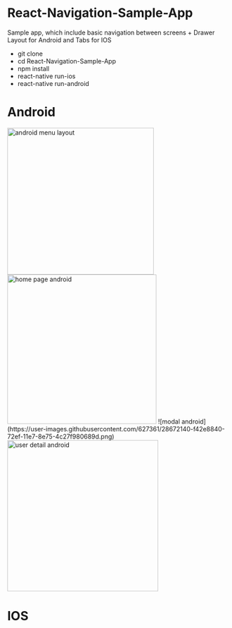 # React-Navigation-Sample-App
Sample app, which include basic navigation between screens + Drawer Layout for Android and Tabs for IOS

* git clone
* cd React-Navigation-Sample-App
* npm install
* react-native run-ios
* react-native run-android

# Android

<img width="333" alt="android menu layout" src="https://user-images.githubusercontent.com/627361/28672138-f42e0af0-72ef-11e7-9914-118a587a43d1.png">
<img width="339" alt="home page android" src="https://user-images.githubusercontent.com/627361/28672139-f42e609a-72ef-11e7-8600-876d77ec48ae.png">
![modal android](https://user-images.githubusercontent.com/627361/28672140-f42e8840-72ef-11e7-8e75-4c27f980689d.png)
<img width="343" alt="user detail android" src="https://user-images.githubusercontent.com/627361/28672141-f433585c-72ef-11e7-84b9-6b9b2b51d023.png">

# IOS

